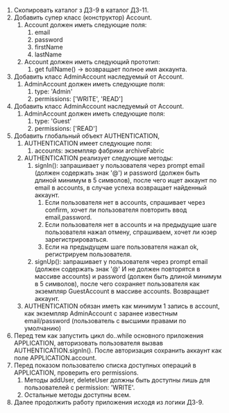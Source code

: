 1. Скопировать каталог з ДЗ-9 в каталог ДЗ-11.
2. Добавить супер класс (конструктор) Account.
   1. Account должен иметь следующие поля:
      1. email
      2. password
      3. firstName
      4. lastName
   2. Account должен иметь следующий прототип:
      1. get fullName() -> возвращает полное имя аккаунта.
3. Добавить класс AdminAccount наследуемый от Account.
   1. AdminAccount должен иметь следующие поля:
      1. type: 'Admin'
      2. permissions: ['WRITE', 'READ']
4. Добавить класс AdminAccount наследуемый от Account.
   1. AdminAccount должен иметь следующие поля:
      1. type: 'Guest'
      2. permissions: ['READ']
5. Добавить глобальный объект AUTHENTICATION,
   1. AUTHENTICATION имеет следующие поля:
      1. accounts: экземпляр фабрики archiveFabric
   2. AUTHENTICATION реализует следующие методы:
      1. signIn(): запрашивает у пользователя через prompt email (должен содержать знак '@') и password (должен быть длиной минимум в 5 символов), после чего ищет аккаунт по email в accounts, в случае успеха возвращает найденный аккаунт.
         1. Если пользователя нет в accounts, спрашивает через confirm, хочет ли пользователя повторить ввод email,password.
         2. Если пользователя нет в accounts и на предыдущие шаге пользователя нажал отмену, спрашиваем, хочет ли юзер зарегистрироваться.
         3. Если на предыдущем шаге пользователя нажал ok, регистрируем пользователя.
      2. signUp(): запрашивает у пользователя через prompt email (должен содержать знак '@' И не должен повторятся в массиве accounts) и password (должен быть длиной минимум в 5 символов), после чего сохраняет пользователя как экземпляр GuestAccount в массиве accounts. Возвращает аккаунт.
   3. AUTHENTICATION обязан иметь как минимум 1 запись в account, как экземпляр AdminAccount с заранее известным email/password (пользователь с высшими правами по умолчанию)
6. Перед тем как запустить цикл do..while основного приложения APPLICATION, авторизовать пользователя вызвав AUTHENTICATION.signIn(). После авторизация сохранить аккаунт как поле APPLICATION.account.
7. Перед показом пользователю списка доступных операций в APPLICATION, проверить его permissions.
   1. Методы addUser, deleteUser должны быть доступны лишь для пользователей с permission: 'WRITE'.
   2. Остальные методы доступны всем.
8. Далее продолжить работу приложения исходя из логики ДЗ-9.
